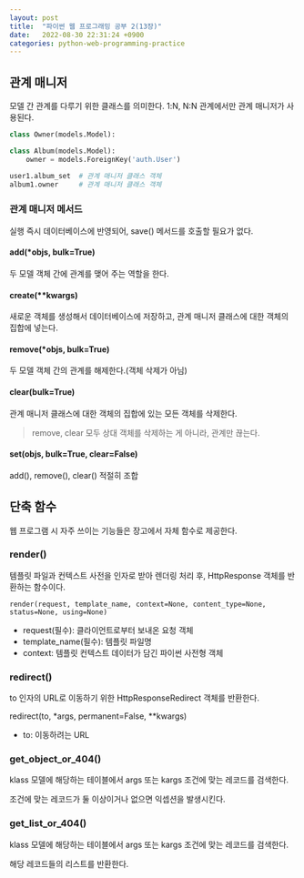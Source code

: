```yaml
---
layout: post
title:  "파이썬 웹 프로그래밍 공부 2(13장)"
date:   2022-08-30 22:31:24 +0900
categories: python-web-programming-practice
---
```


## 관계 매니저

모델 간 관계를 다루기 위한 클래스를 의미한다. 1:N, N:N 관계에서만 관계 매니저가 사용된다.

```python
class Owner(models.Model):

class Album(models.Model):
    owner = models.ForeignKey('auth.User')

user1.album_set  # 관계 매니저 클래스 객체
album1.owner     # 관계 매니저 클래스 객체
```

### 관계 매니저 메서드
실행 즉시 데이터베이스에 반영되어, save() 메서드를 호출할 필요가 없다.

#### add(*objs, bulk=True)
두 모델 객체 간에 관계를 맺어 주는 역할을 한다.

#### create(**kwargs)
새로운 객체를 생성해서 데이터베이스에 저장하고, 관계 매니저 클래스에 대한 객체의 집합에 넣는다.

#### remove(*objs, bulk=True)
두 모델 객체 간의 관계를 해제한다.(객체 삭제가 아님)

#### clear(bulk=True)
관계 매니저 클래스에 대한 객체의 집합에 있는 모든 객체를 삭제한다.

> remove, clear 모두 상대 객체를 삭제하는 게 아니라, 관계만 끊는다.

#### set(objs, bulk=True, clear=False)
add(), remove(), clear() 적절히 조합



## 단축 함수

웹 프로그램 시 자주 쓰이는 기능들은 장고에서 자체 함수로 제공한다.

### render()

템플릿 파일과 컨텍스트 사전을 인자로 받아 렌더링 처리 후, HttpResponse 객체를 반환하는 함수이다.

`render(request, template_name, context=None, content_type=None, status=None, using=None)`

* request(필수): 클라이언트로부터 보내온 요청 객체
* template_name(필수): 템플릿 파일명
* context: 템플릿 컨텍스트 데이터가 담긴 파이썬 사전형 객체

### redirect()
to 인자의 URL로 이동하기 위한 HttpResponseRedirect 객체를 반환한다.

redirect(to, *args, permanent=False, **kwargs)

* to: 이동하려는 URL

### get_object_or_404()
klass 모델에 해당하는 테이블에서 args 또는 kargs 조건에 맞는 레코드를 검색한다.

조건에 맞는 레코드가 둘 이상이거나 없으면 익셉션을 발생시킨다.

### get_list_or_404()
klass 모델에 해당하는 테이블에서 args 또는 kargs 조건에 맞는 레코드를 검색한다. 

해당 레코드들의 리스트를 반환한다.






